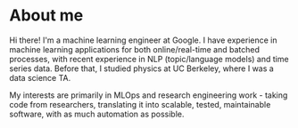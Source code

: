 # About me

Hi there! I'm a machine learning engineer at Google. I have experience in machine learning applications for both online/real-time and batched processes, with recent experience in NLP (topic/language models) and time series data. Before that, I studied physics at UC Berkeley, where I was a data science TA.

My interests are primarily in MLOps and research engineering work - taking code from researchers, translating it into scalable, tested, maintainable software, with as much automation as possible.
